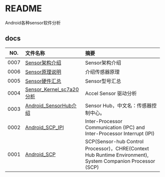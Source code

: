 # README

Android各种sensor软件分析

## docs

NO.|文件名称|摘要
:--:|:--|:--
0007| [Sensor架构介绍](docs/0007_Sensor架构介绍.md) | Sensor架构介绍
0006| [Sensor原理说明](docs/0006_Sensor原理说明.md) | 介绍传感器原理
0005| [Sensor硬件汇总](docs/0005_Sensor硬件汇总.md) | Sensor型号汇总
0004| [Sensor_Kernel_sc7a20分析](docs/0004_Sensor_Kernel_sc7a20分析.md) | Accel Sensor 驱动分析
0003| [Android_SensorHub介绍](docs/0003_Android_SensorHub介绍.md) | Sensor Hub，中文名：传感器控制中心。
0002| [Android_SCP_IPI](docs/0002_Android_SCP_IPI.md) | Inter-Processor Communication (IPC) and Inter-Processor Interrupt (IPI)
0001| [Android_SCP](docs/0001_Android_SCP.md) | SCP(Sensor-hub Control Processor)，CHRE(Context Hub Runtime Environment), System Companion Processor (SCP)
